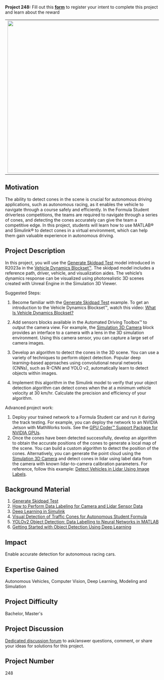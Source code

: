 **Project 248:** Fill out this <strong>[form](https://forms.office.com/Pages/ResponsePage.aspx?id=ETrdmUhDaESb3eUHKx3B5lOTzSa_A6lPqq2LJKzvpM5UMTBZRkc4UTRETjFERVRDWllQRE40OUFSQS4u)</strong> to  register your intent to complete this project and learn about the reward

<table>
<td><img src="https://gist.githubusercontent.com/robertogl/e0115dc303472a9cfd52bbbc8edb7665/raw/coneDetection.png"  width=500 /></td>
<td><p><h1>Cone Detection for Formula Student Driverless Competition</h1></p>
<p>Develop a cone detection algorithm for Formula Student Driverless competition. </p>
</table>

## Motivation

The ability to detect cones in the scene is crucial for autonomous driving applications, such as autonomous racing, as it enables the vehicle to navigate through a course safely and efficiently. In the Formula Student driverless competitions, the teams are required to navigate through a series of cones, and detecting the cones accurately can give the team a competitive edge. In this project, students will learn how to use MATLAB® and Simulink® to detect cones in a virtual environment, which can help them gain valuable experience in autonomous driving. 

## Project Description

In this project, you will use the [Generate Skidpad Test](https://www.mathworks.com/help/vdynblks/ug/generate-skidpad-test-course.html) model introduced in R2023a in the [Vehicle Dynamics Blockset™](https://www.mathworks.com/products/vehicle-dynamics.html). The skidpad model includes a reference path, driver, vehicle, and visualization aides. The vehicle’s dynamics response can be visualized using photorealistic 3D scenes created with Unreal Engine in the Simulation 3D Viewer. 

Suggested Steps:
1.	Become familiar with the [Generate Skidpad Test](https://www.mathworks.com/help/vdynblks/ug/generate-skidpad-test-course.html)  example. To get an introduction to the Vehicle Dynamics Blockset™, watch this video: [What Is Vehicle Dynamics Blockset?](https://www.mathworks.com/videos/what-is-vehicle-dynamics-blockset-1585052447664.html)
2.	Add sensors blocks available in the Automated Driving Toolbox™ to output the camera view. For example, the [Simulation 3D Camera](https://www.mathworks.com/help/driving/ref/simulation3dcamera.html) block provides an interface to a camera with a lens in the 3D simulation environment. Using this camera sensor, you can capture a large set of camera images.  

3.	Develop an algorithm to detect the cones in the 3D scene. You can use a variety of techniques to perform object detection. Popular deep learning–based approaches using convolutional neural networks (CNNs), such as R-CNN and YOLO v2, automatically learn to detect objects within images.
4.	Implement this algorithm in the Simulink model to verify that your object detection algorithm can detect cones when the at a minimum vehicle velocity at 30 km/hr. Calculate the precision and efficiency of your algorithm.

Advanced project work:
1.	Deploy your trained network to a Formula Student car and run it during the track testing. For example, you can deploy the network to an NVIDIA Jetson with MathWorks tools. See the [GPU Coder™ Support Package for NVIDIA GPUs](https://www.mathworks.com/matlabcentral/fileexchange/68644-matlab-coder-support-package-for-nvidia-jetson-and-nvidia-drive-platforms?s_tid=srchtitle).
2.	Once the cones have been detected successfully, develop an algorithm to obtain the accurate positions of the cones to generate a local map of the scene. You can build a custom algorithm to detect the position of the cones. Alternatively, you can generate the point cloud using the [Simulation 3D Camera](https://www.mathworks.com/help/driving/ref/simulation3dcamera.html)  and detect cones in lidar using label data from the camera with known lidar-to-camera calibration parameters. For reference, follow this example: [Detect Vehicles in Lidar Using Image Labels](https://www.mathworks.com/help/lidar/ug/detect-vehicles-in-lidar-using-image-labels.html). 


## Background Material

1.	[Generate Skidpad Test](https://www.mathworks.com/help/vdynblks/ug/generate-skidpad-test-course.html)
2.	[How to Perform Data Labeling for Camera and Lidar Sensor Data](https://www.mathworks.com/videos/ground-truth-labeler-app-1529300803691.html)
3.	[Deep Learning in Simulink]( https://www.mathworks.com/videos/deep-learning-in-simulink-1599214701480.html)
4.	[Visual Detection of Traffic Cones for Autonomous Student Formula](https://dspace.cvut.cz/bitstream/handle/10467/101636/F3-BP-2022-Sip-Roman-main.pdf)
5.	[YOLOv2 Object Detection: Data Labelling to Neural Networks in MATLAB](https://blogs.mathworks.com/student-lounge/2020/07/07/yolov2-object-detection-data-labelling-to-neural-networks-in-matlab/)
6.	[Getting Started with Object Detection Using Deep Learning](https://www.mathworks.com/help/vision/ug/getting-started-with-object-detection-using-deep-learning.html)


## Impact

Enable accurate detection for autonomous racing cars.

## Expertise Gained 

Autonomous Vehicles, Computer Vision, Deep Learning, Modeling and Simulation

## Project Difficulty

Bachelor, Master's

## Project Discussion

[Dedicated discussion forum](https://github.com/mathworks/MathWorks-Excellence-in-Innovation/discussions/86) to ask/answer questions, comment, or share your ideas for solutions for this project.

## Project Number

248